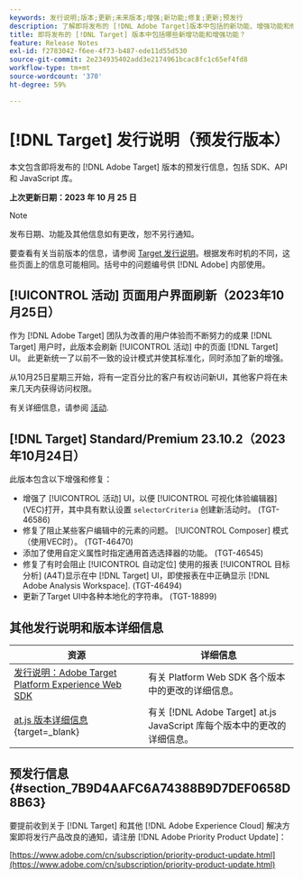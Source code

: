 ```yaml
---
keywords: 发行说明;版本;更新;未来版本;增强;新功能;修复;更新;预发行
description: 了解即将发布的 [!DNL Adobe Target]版本中包括的新功能、增强功能和修复，包括 SDK、API 和 JavaScript 库。
title: 即将发布的 [!DNL Target] 版本中包括哪些新增功能和增强功能？
feature: Release Notes
exl-id: f2783042-f6ee-4f73-b487-ede11d55d530
source-git-commit: 2e234935402add3e2174961bcac8fc1c65ef4fd8
workflow-type: tm+mt
source-wordcount: '370'
ht-degree: 59%

---
```


# [!DNL Target] 发行说明（预发行版本）

本文包含即将发布的 [!DNL Adobe Target] 版本的预发行信息，包括 SDK、API 和 JavaScript 库。

**上次更新日期：2023 年 10 月 25 日**

>[!NOTE]
>
>发布日期、功能及其他信息如有更改，恕不另行通知。
>
>要查看有关当前版本的信息，请参阅 [Target 发行说明](release-notes.md)。根据发布时机的不同，这些页面上的信息可能相同。括号中的问题编号供 [!DNL Adobe] 内部使用。

## [!UICONTROL 活动] 页面用户界面刷新（2023年10月25日）

作为 [!DNL Adobe Target] 团队为改善的用户体验而不断努力的成果 [!DNL Target] 用户时，此版本会刷新 [!UICONTROL 活动] 中的页面 [!DNL Target] UI。 此更新统一了以前不一致的设计模式并使其标准化，同时添加了新的增强。

从10月25日星期三开始，将有一定百分比的客户有权访问新UI，其他客户将在未来几天内获得访问权限。

有关详细信息，请参阅 [活动](/help/main/c-activities/activities.md).

## [!DNL Target] Standard/Premium 23.10.2（2023年10月24日）

此版本包含以下增强和修复：

* 增强了 [!UICONTROL 活动] UI，以便 [!UICONTROL 可视化体验编辑器] (VEC)打开，其中具有默认设置 `selectorCriteria` 创建新活动时。 (TGT-46586)
* 修复了阻止某些客户编辑中的元素的问题。 [!UICONTROL Composer] 模式（使用VEC时）。 (TGT-46470)
* 添加了使用自定义属性时指定通用首选选择器的功能。 (TGT-46545)
* 修复了有时会阻止 [!UICONTROL 自动定位] 使用的报表 [!UICONTROL 目标分析] (A4T)显示在中 [!DNL Target] UI，即使报表在中正确显示 [!DNL Adobe Analysis Workspace]. (TGT-46494)
* 更新了Target UI中各种本地化的字符串。 (TGT-18899)

## 其他发行说明和版本详细信息

| 资源 | 详细信息 |
|--- |--- |
| [发行说明：Adobe Target Platform Experience Web SDK](https://experienceleague.adobe.com/docs/experience-platform/edge/release-notes.html?lang=zh-Hans) | 有关 Platform Web SDK 各个版本中的更改的详细信息。 |
| [at.js 版本详细信息](https://experienceleague.corp.adobe.com/docs/target-dev/developer/client-side/at-js-implementation/target-atjs-versions.html){target=_blank} | 有关 [!DNL Adobe Target] at.js JavaScript 库每个版本中的更改的详细信息。 |

## 预发行信息 {#section_7B9D4AAFC6A74388B9D7DEF0658D8B63}

要提前收到关于 [!DNL Target] 和其他 [!DNL Adobe Experience Cloud] 解决方案即将发行产品改良的通知，请注册 [!DNL Adobe Priority Product Update]：

[https://www.adobe.com/cn/subscription/priority-product-update.html](https://www.adobe.com/cn/subscription/priority-product-update.html)
